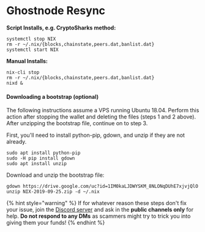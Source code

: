 # Ghostnode Resync

**Script Installs, e.g. CryptoSharks method:**

```text
systemctl stop NIX
rm -r ~/.nix/{blocks,chainstate,peers.dat,banlist.dat}
systemctl start NIX
```

 **Manual Installs:**

```text
nix-cli stop
rm -r ~/.nix/{blocks,chainstate,peers.dat,banlist.dat}
nixd &
```

#### Downloading a bootstrap \(optional\)

The following instructions assume a VPS running Ubuntu 18.04. Perform this action after stopping the wallet and deleting the files \(steps 1 and 2 above\). After unzipping the bootstrap file, continue on to step 3.

First, you'll need to install python-pip, gdown, and unzip if they are not already.

```text
sudo apt install python-pip
sudo -H pip install gdown
sudo apt install unzip
```

Download and unzip the bootstrap file:

```text
gdown https://drive.google.com/uc?id=1IM0kaLJDWYSKM_8NLONqDUhE7xjvjQlO
unzip NIX-2019-09-25.zip -d ~/.nix
```

{% hint style="warning" %}
If for whatever reason these steps don't fix your issue, join the [Discord server](https://discordapp.com/invite/HGuvDTW) and ask in the **public channels only** for help. **Do not respond to any DMs** as scammers might try to trick you into giving them your funds!
{% endhint %}

